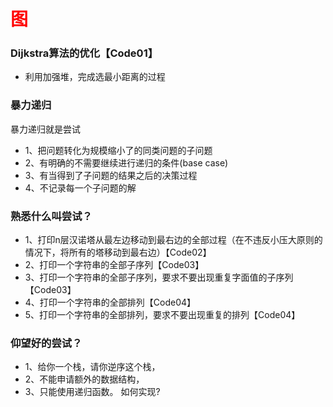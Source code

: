 # <font color="red">**图**</font>  

### Dijkstra算法的优化【Code01】  
* 利用加强堆，完成选最小距离的过程  


### 暴力递归  
暴力递归就是尝试  
* 1、把问题转化为规模缩小了的同类问题的子问题  
* 2、有明确的不需要继续进行递归的条件(base case)  
* 3、有当得到了子问题的结果之后的决策过程  
* 4、不记录每一个子问题的解  

### 熟悉什么叫尝试？
* 1、打印n层汉诺塔从最左边移动到最右边的全部过程（在不违反小压大原则的情况下，将所有的塔移动到最右边）【Code02】    
* 2、打印一个字符串的全部子序列【Code03】  
* 3、打印一个字符串的全部子序列，要求不要出现重复字面值的子序列【Code03】  
* 4、打印一个字符串的全部排列【Code04】  
* 5、打印一个字符串的全部排列，要求不要出现重复的排列【Code04】  
  
### 仰望好的尝试？
* 1、给你一个栈，请你逆序这个栈，  
* 2、不能申请额外的数据结构，  
* 3、只能使用递归函数。 如何实现?   


